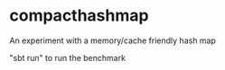 compacthashmap
==============

An experiment with a memory/cache friendly hash map

"sbt run" to run the benchmark
